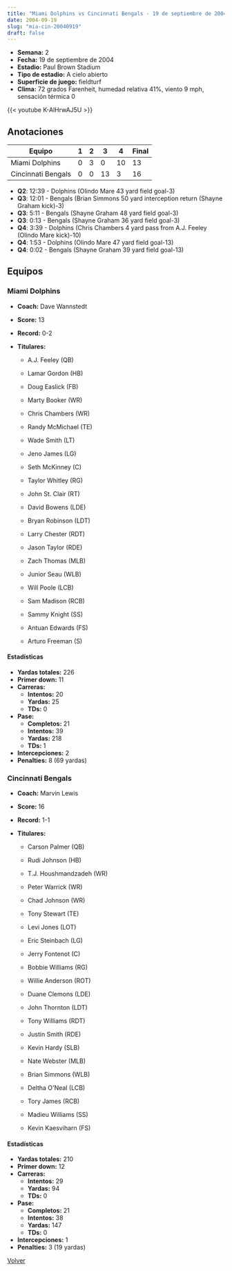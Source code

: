 ```yaml
---
title: "Miami Dolphins vs Cincinnati Bengals - 19 de septiembre de 2004"
date: 2004-09-19
slug: "mia-cin-20040919"
draft: false
---
```


- **Semana:** 2
- **Fecha:** 19 de septiembre de 2004
- **Estadio:** Paul Brown Stadium
- **Tipo de estadio:** A cielo abierto
- **Superficie de juego:** fieldturf
- **Clima:** 72 grados Farenheit, humedad relativa 41%, viento 9 mph, sensación térmica 0


{{< youtube K-AlHrwAJ5U >}}


## Anotaciones
| Equipo | 1 | 2 | 3 | 4 | Final |
|--------|---|---|---|---|-------|
| Miami Dolphins  | 0 | 3 | 0 | 10  | 13 |
| Cincinnati Bengals  | 0 | 0 | 13 | 3  | 16 |
- **Q2**: 12:39 - Dolphins (Olindo Mare 43 yard field goal-3)
- **Q3**: 12:01 - Bengals (Brian Simmons 50 yard interception return (Shayne Graham kick)-3)
- **Q3**: 5:11 - Bengals (Shayne Graham 48 yard field goal-3)
- **Q3**: 0:13 - Bengals (Shayne Graham 36 yard field goal-3)
- **Q4**: 3:39 - Dolphins (Chris Chambers 4 yard pass from A.J. Feeley (Olindo Mare kick)-10)
- **Q4**: 1:53 - Dolphins (Olindo Mare 47 yard field goal-13)
- **Q4**: 0:02 - Bengals (Shayne Graham 39 yard field goal-13)


## Equipos


### Miami Dolphins
* **Coach:** Dave Wannstedt
* **Score:** 13
* **Record:** 0-2
* **Titulares:** 

  * A.J. Feeley (QB) 

  * Lamar Gordon (HB) 

  * Doug Easlick (FB) 

  * Marty Booker (WR) 

  * Chris Chambers (WR) 

  * Randy McMichael (TE) 

  * Wade Smith (LT) 

  * Jeno James (LG) 

  * Seth McKinney (C) 

  * Taylor Whitley (RG) 

  * John St. Clair (RT) 

  * David Bowens (LDE) 

  * Bryan Robinson (LDT) 

  * Larry Chester (RDT) 

  * Jason Taylor (RDE) 

  * Zach Thomas (MLB) 

  * Junior Seau (WLB) 

  * Will Poole (LCB) 

  * Sam Madison (RCB) 

  * Sammy Knight (SS) 

  * Antuan Edwards (FS) 

  * Arturo Freeman (S) 

#### Estadísticas
* **Yardas totales:** 226
* **Primer down:** 11
* **Carreras:**
  * **Intentos:** 20
  * **Yardas:** 25
  * **TDs:** 0
* **Pase:**
  * **Completos:** 21
  * **Intentos:** 39
  * **Yardas:** 218
  * **TDs:** 1
* **Intercepciones:** 2
* **Penalties:** 8 (69 yardas)

### Cincinnati Bengals
* **Coach:** Marvin Lewis
* **Score:** 16
* **Record:** 1-1
* **Titulares:** 

  * Carson Palmer (QB) 

  * Rudi Johnson (HB) 

  * T.J. Houshmandzadeh (WR) 

  * Peter Warrick (WR) 

  * Chad Johnson (WR) 

  * Tony Stewart (TE) 

  * Levi Jones (LOT) 

  * Eric Steinbach (LG) 

  * Jerry Fontenot (C) 

  * Bobbie Williams (RG) 

  * Willie Anderson (ROT) 

  * Duane Clemons (LDE) 

  * John Thornton (LDT) 

  * Tony Williams (RDT) 

  * Justin Smith (RDE) 

  * Kevin Hardy (SLB) 

  * Nate Webster (MLB) 

  * Brian Simmons (WLB) 

  * Deltha O'Neal (LCB) 

  * Tory James (RCB) 

  * Madieu Williams (SS) 

  * Kevin Kaesviharn (FS) 

#### Estadísticas
* **Yardas totales:** 210
* **Primer down:** 12
* **Carreras:**
  * **Intentos:** 29
  * **Yardas:** 94
  * **TDs:** 0
* **Pase:**
  * **Completos:** 21
  * **Intentos:** 38
  * **Yardas:** 147
  * **TDs:** 0
* **Intercepciones:** 1
* **Penalties:** 3 (19 yardas)


[Volver](/historia/2004)
